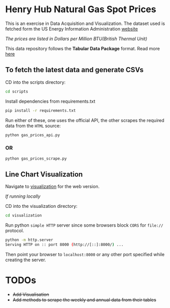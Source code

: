 # Henry Hub Natural Gas Spot Prices

This is an exercise in Data Acquisition and Visualization. The dataset used is fetched form the US Energy Information Administration [website](https://www.eia.gov/dnav/ng/hist/rngwhhdD.htm)

*The prices are listed in Dollars per Million BTU(British Thermal Unit)*

This data repository follows the **Tabular Data Package** format. Read more [here](https://datahub.io/docs/data-packages/tabular)


## To fetch the latest data and generate CSVs

CD into the scripts directory:
```bash
cd scripts
```

Install dependencies from requirements.txt
```bash
pip install -r requirements.txt 
```

Run either of these, one uses the official API, the other scrapes the required data from the `HTML` source:
```bash
python gas_prices_api.py
```
### OR
```bash
python gas_prices_scrape.py
```

## Line Chart Visualization

Navigate to [visualization](visualization/) for the web version.

*If running locally*

CD into the visualization directory:
```bash
cd visualization
```

Run python `simple HTTP` server since some browsers block `CORS` for `file://` protocol.
```bash
python -m http.server
Serving HTTP on :: port 8000 (http://[::]:8000/) ...
```
Then point your browser to `localhost:8000` or any other port specified while creating the server.

# TODOs

- ~~Add Visualisation~~
- ~~Add methods to scrape the weekly and annual data from their tables~~